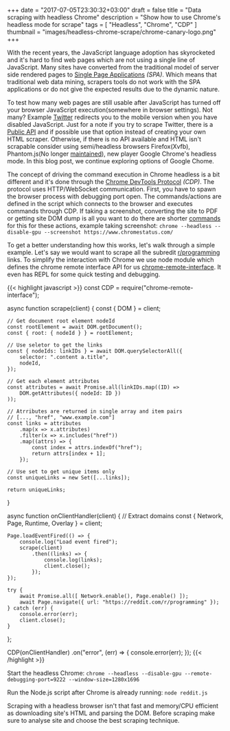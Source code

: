 +++
date = "2017-07-05T23:30:32+03:00"
draft = false
title = "Data scraping with headless Chrome"
description = "Show how to use Chrome's headless mode for scrape"
tags = [ "Headless", "Chrome", "CDP" ]
thumbnail = "images/headless-chrome-scrape/chrome-canary-logo.png"
+++

With the recent years, the JavaScript language adoption has skyrocketed and it's hard to find web pages which are not using a single line of JavaScript. Many sites have converted from the traditional model of server side rendered pages to [Single Page Applications](https://en.wikipedia.org/wiki/Single-page_application) *(SPA)*. Which means that traditional web data mining, scrapers tools do not work with the SPA applications or do not give the expected results due to the dynamic nature.

To test how many web pages are still usable after JavaScript has turned off your browser JavaScript execution(somewhere in browser settings). Not many? Example [Twitter](https://twitter.com) redirects you to the mobile version when you have disabled JavaScript. Just for a note if you try to scrape Twitter, there is a [Public API](https://dev.twitter.com/rest/public) and if possible use that option instead of creating your own HTML scraper. Otherwise, if there is no API available and HTML isn't scrapable consider using semi/headless browsers Firefox(Xvfb), Phantom.js(No longer [maintained](https://groups.google.com/forum/#!topic/phantomjs/9aI5d-LDuNE)), new player Google Chrome's headless mode. In this blog post, we continue exploring options of Google Chome.

The concept of driving the command execution in Chrome headless is a bit different and it's done through the [Chrome DevTools Protocol](https://chromedevtools.github.io/devtools-protocol/) *(CDP)*. The protocol uses HTTP/WebSocket communication. First, you have to spawn the browser process with debugging port open. The commands/actions are defined in the script which connects to the browser and executes commands through CDP. If taking a screenshot, converting the site to PDF or getting site DOM dump is all you want to do there are shorter [commands](https://developers.google.com/web/updates/2017/04/headless-chrome) for this for these actions, example taking screenshot: `chrome --headless --disable-gpu --screenshot https://www.chromestatus.com/`

To get a better understanding how this works, let's walk through a simple example. Let's say we would want to scrape all the subredit [r/programming](https://www.reddit.com/r/programming) links. To simplify the interaction with Chrome we use node module which defines the chrome remote interface API for us [chrome-remote-interface](https://github.com/cyrus-and/chrome-remote-interface). It even has REPL for some quick testing and debugging.

{{< highlight javascript >}}
const CDP = require("chrome-remote-interface");

async function scrape(client) {
    const { DOM } = client;

    // Get document root element nodeId
    const rootElement = await DOM.getDocument();
    const { root: { nodeId } } = rootElement;

    // Use seletor to get the links
    const { nodeIds: linkIDs } = await DOM.querySelectorAll({
        selector: ".content a.title",
        nodeId,
    });

    // Get each element attributes
    const attributes = await Promise.all(linkIDs.map((ID) =>
        DOM.getAttributes({ nodeId: ID })
    ));

    // Atrributes are returned in single array and item pairs
    // [..., "href", "www.example.com"]
    const links = attributes
        .map(x => x.attributes)
        .filter(x => x.includes("href"))
        .map((attrs) => {
            const index = attrs.indexOf("href");
            return attrs[index + 1];
        });

    // Use set to get unique items only
    const uniqueLinks = new Set([...links]);

    return uniqueLinks;
}

async function onClientHandler(client) {
    // Extract domains
    const { Network, Page, Runtime, Overlay } = client;

    Page.loadEventFired(() => {
        console.log("Load event fired");
        scrape(client)
            .then((links) => {
                console.log(links);
                client.close();
            });
    });

    try {
        await Promise.all([ Network.enable(), Page.enable() ]);
        await Page.navigate({ url: "https://reddit.com/r/programming" });
    } catch (err) {
        console.error(err);
        client.close();
    }
};

CDP(onClientHandler)
.on("error", (err) => {
    console.error(err);
});
{{< /highlight >}}

Start the headless Chrome:
```chrome --headless --disable-gpu --remote-debugging-port=9222 --window-size=1280x1696```

Run the Node.js script after Chrome is already running: ```node reddit.js```

Scraping with a headless browser isn't that fast and memory/CPU efficient as downloading site's HTML and parsing the DOM. Before scraping make sure to analyse site and choose the best scraping technique.
